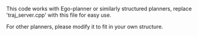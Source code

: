 This code works with Ego-planner or similarly structured planners, replace 'traj_server.cpp' with this file for easy use.

For other planners, please modify it to fit in your own structure.

